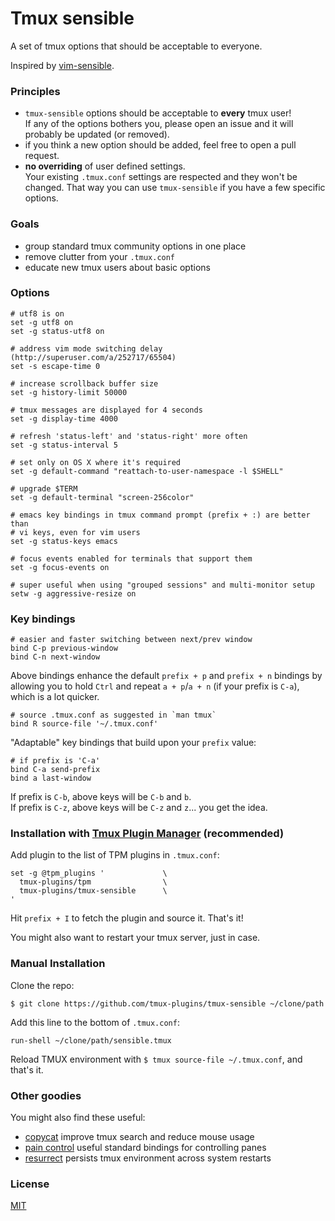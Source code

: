 # Tmux sensible

A set of tmux options that should be acceptable to everyone.

Inspired by [vim-sensible](https://github.com/tpope/vim-sensible).

### Principles

- `tmux-sensible` options should be acceptable to **every** tmux user!<br/>
  If any of the options bothers you, please open an issue and it will probably
  be updated (or removed).
- if you think a new option should be added, feel free to open a pull request.
- **no overriding** of user defined settings.<br/>
  Your existing `.tmux.conf` settings are respected and they won't be changed.
  That way you can use `tmux-sensible` if you have a few specific options.

### Goals

- group standard tmux community options in one place
- remove clutter from your `.tmux.conf`
- educate new tmux users about basic options

### Options

    # utf8 is on
    set -g utf8 on
    set -g status-utf8 on

    # address vim mode switching delay (http://superuser.com/a/252717/65504)
    set -s escape-time 0

    # increase scrollback buffer size
    set -g history-limit 50000

    # tmux messages are displayed for 4 seconds
    set -g display-time 4000

    # refresh 'status-left' and 'status-right' more often
    set -g status-interval 5

    # set only on OS X where it's required
    set -g default-command "reattach-to-user-namespace -l $SHELL"

    # upgrade $TERM
    set -g default-terminal "screen-256color"

    # emacs key bindings in tmux command prompt (prefix + :) are better than
    # vi keys, even for vim users
    set -g status-keys emacs

    # focus events enabled for terminals that support them
    set -g focus-events on

    # super useful when using "grouped sessions" and multi-monitor setup
    setw -g aggressive-resize on

### Key bindings

    # easier and faster switching between next/prev window
    bind C-p previous-window
    bind C-n next-window

Above bindings enhance the default `prefix + p` and `prefix + n` bindings by
allowing you to hold `Ctrl` and repeat `a + p`/`a + n` (if your prefix is
`C-a`), which is a lot quicker.

    # source .tmux.conf as suggested in `man tmux`
    bind R source-file '~/.tmux.conf'

"Adaptable" key bindings that build upon your `prefix` value:

    # if prefix is 'C-a'
    bind C-a send-prefix
    bind a last-window

If prefix is `C-b`, above keys will be `C-b` and `b`.<br/>
If prefix is `C-z`, above keys will be `C-z` and `z`... you get the idea.

### Installation with [Tmux Plugin Manager](https://github.com/tmux-plugins/tpm) (recommended)

Add plugin to the list of TPM plugins in `.tmux.conf`:

    set -g @tpm_plugins '             \
      tmux-plugins/tpm                \
      tmux-plugins/tmux-sensible      \
    '

Hit `prefix + I` to fetch the plugin and source it. That's it!

You might also want to restart your tmux server, just in case.

### Manual Installation

Clone the repo:

    $ git clone https://github.com/tmux-plugins/tmux-sensible ~/clone/path

Add this line to the bottom of `.tmux.conf`:

    run-shell ~/clone/path/sensible.tmux

Reload TMUX environment with `$ tmux source-file ~/.tmux.conf`, and that's it.

### Other goodies

You might also find these useful:

- [copycat](https://github.com/tmux-plugins/tmux-copycat)
  improve tmux search and reduce mouse usage
- [pain control](https://github.com/tmux-plugins/tmux-pain-control)
  useful standard bindings for controlling panes
- [resurrect](https://github.com/tmux-plugins/tmux-resurrect)
  persists tmux environment across system restarts

### License

[MIT](LICENSE.md)
